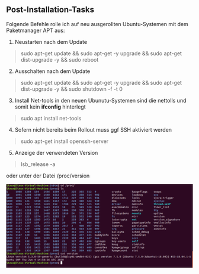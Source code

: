 ## Post-Installation-Tasks

Folgende Befehle rolle ich auf neu ausgerollten Ubuntu-Systemen mit dem Paketmanager APT aus:

1. Neustarten nach dem Update
> sudo apt-get update && sudo apt-get -y upgrade && sudo apt-get dist-upgrade -y && sudo reboot

2. Ausschalten nach dem Update
> sudo apt-get update && sudo apt-get -y upgrade && sudo apt-get dist-upgrade -y && sudo shutdown -f -t 0

3. Install Net-tools 
   in den neuen Ubunutu-Systemen sind die nettolls und somit kein **ifconfig** hinterlegt
> sudo apt install net-tools

4. Sofern nicht bereits beim Rollout muss ggf SSH aktiviert werden
> sudo apt-get install openssh-server

  5. Anzeige der verwendeten Version
  
> lsb_release -a 

oder unter der Datei
/proc/version

![](imgs/2020-06-23-10-50-46.png)
